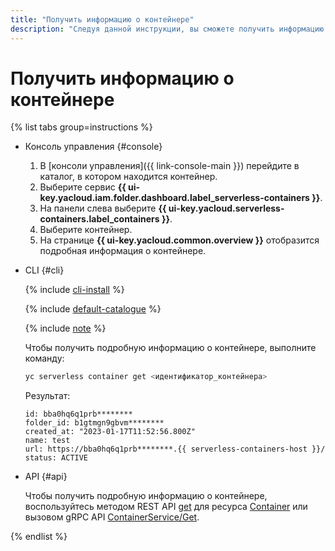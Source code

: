 ```yaml
---
title: "Получить информацию о контейнере"
description: "Следуя данной инструкции, вы сможете получить информацию о контейнере."
---
```


# Получить информацию о контейнере

{% list tabs group=instructions %}

- Консоль управления {#console}

    1. В [консоли управления]({{ link-console-main }}) перейдите в каталог, в котором находится контейнер.
    1. Выберите сервис **{{ ui-key.yacloud.iam.folder.dashboard.label_serverless-containers }}**.
    1. На панели слева выберите **{{ ui-key.yacloud.serverless-containers.label_containers }}**.
    1. Выберите контейнер.
    1. На странице **{{ ui-key.yacloud.common.overview }}** отобразится подробная информация о контейнере.

- CLI {#cli}

    {% include [cli-install](../../_includes/cli-install.md) %}

    {% include [default-catalogue](../../_includes/default-catalogue.md) %}

    {% include [note](../../_includes/serverless-containers/sc-list-note.md) %}

    Чтобы получить подробную информацию о контейнере, выполните команду:

    ```bash
    yc serverless container get <идентификатор_контейнера>
    ```
    Результат:
    ```text
    id: bba0hq6q1prb********
    folder_id: b1gtmgn9gbvm********
    created_at: "2023-01-17T11:52:56.800Z"
    name: test
    url: https://bba0hq6q1prb********.{{ serverless-containers-host }}/
    status: ACTIVE
    ```

- API {#api}

  Чтобы получить подробную информацию о контейнере, воспользуйтесь методом REST API [get](../containers/api-ref/Container/get.md) для ресурса [Container](../containers/api-ref/Container/index.md) или вызовом gRPC API [ContainerService/Get](../containers/api-ref/grpc/container_service.md#Get).

{% endlist %}